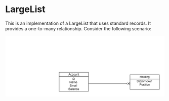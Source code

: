# LargeList

This is an implementation of a LargeList that uses standard records. It provides a one-to-many relationship. Consider the following scenario:



![One to many](OneToMany.png)

